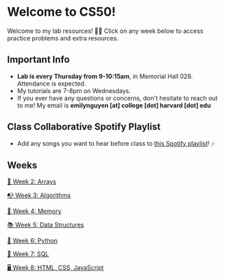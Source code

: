 # Welcome to CS50!
Welcome to my lab resources! 👋🏻 Click on any week below to access practice problems and extra resources.
## Important Info
- **Lab is every Thursday from 9-10:15am**, in Memorial Hall 028. Attendance is expected.
- My tutorials are 7-8pm on Wednesdays.
- If you ever have any questions or concerns, don't hesitate to reach out to me! My email is **emilynguyen [at] college [dot] harvard [dot] edu**
## Class Collaborative Spotify Playlist
- Add any songs you want to hear before class to [this Spotify playlist](https://open.spotify.com/playlist/71e3OkAZe6tm95uWz5yblC?si=a398c2b03a014c63&pt=965005915679f62bf41bca31e5ab1a93)! 🎶 
## Weeks
[📝 Week 2: Arrays](https://github.com/emnguyen/cs50/blob/main/weeks/week2.md)

[📭 Week 3: Algorithms](https://github.com/emnguyen/cs50/blob/main/weeks/week3.md)

[💭 Week 4: Memory](https://github.com/emnguyen/cs50/blob/main/weeks/week4.md)

[📚 Week 5: Data Structures](https://github.com/emnguyen/cs50/blob/main/weeks/week5.md)

[🐍 Week 6: Python](https://github.com/emnguyen/cs50/blob/main/weeks/week6.md)

[💬 Week 7: SQL](https://github.com/emnguyen/cs50/blob/main/weeks/week7.md)

[🖥 Week 8: HTML, CSS, JavaScript](https://github.com/emnguyen/cs50/blob/main/weeks/week8.md)
